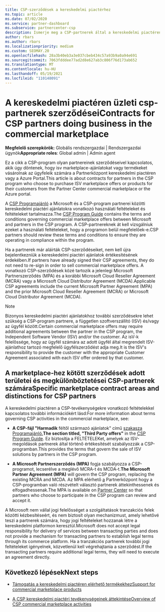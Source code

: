 ```yaml
---
title: CSP-szerződések a kereskedelmi piactérhez
ms.topic: article
ms.date: 07/02/2020
ms.service: partner-dashboard
ms.subservice: partnercenter-csp
description: Ismerje meg a CSP-partnerek által a kereskedelmi piactéren vásárolt, harmadik féltől származó ISV-termékekre való előfizetések feltételeit és szerződését.
author: rbars
ms.author: rbars
ms.localizationpriority: medium
ms.custom: SEOMAY.20
ms.openlocfilehash: 28a3b40eb3a3e037cbeb434c57a93b9a0a94e691
ms.sourcegitcommit: 7063fdddee77ad2d8e627ab3c806f76d173ab652
ms.translationtype: MT
ms.contentlocale: hu-HU
ms.lasthandoff: 05/19/2021
ms.locfileid: "110148091"
---
```

# <a name="contracts-for-csp-partners-doing-business-in-the-commercial-marketplace"></a><span data-ttu-id="858a5-103">A kereskedelmi piactéren üzleti csp-partnerek szerződései</span><span class="sxs-lookup"><span data-stu-id="858a5-103">Contracts for CSP partners doing business in the commercial marketplace</span></span>


<span data-ttu-id="858a5-104">**Megfelelő szerepkörök:** Globális rendszergazdai | Rendszergazdai ügynök</span><span class="sxs-lookup"><span data-stu-id="858a5-104">**Appropriate roles**: Global admin | Admin agent</span></span>

<span data-ttu-id="858a5-105">Ez a cikk a CSP-program olyan partnereinek szerződéseivel kapcsolatos, akik úgy döntenek, hogy isv marketplace-ajánlatokat vagy termékeket vásárolnak az ügyfeleik számára a Partnerközpont kereskedelmi piactéren vagy a Azure Portal.</span><span class="sxs-lookup"><span data-stu-id="858a5-105">This article is about contracts for partners in the CSP program who choose to purchase ISV marketplace offers or products for their customers from the Partner Center commercial marketplace or the Azure portal.</span></span>

<span data-ttu-id="858a5-106">A [CSP Programajánló](https://go.microsoft.com/fwlink/p/?LinkId=617100) a Microsoft és a CSP-program partnerei közötti kereskedelmi piactéri ajánlatokra vonatkozó használati feltételeket és feltételeket tartalmazza.</span><span class="sxs-lookup"><span data-stu-id="858a5-106">The [CSP Program Guide](https://go.microsoft.com/fwlink/p/?LinkId=617100) contains the terms and conditions governing commercial marketplace offers between Microsoft and partners in the CSP program.</span></span> <span data-ttu-id="858a5-107">A CSP-partnereknek át kell vizsgálniuk ezeket a használati feltételeket, hogy a programon belül megfelelőek-e.</span><span class="sxs-lookup"><span data-stu-id="858a5-107">CSP partners should review these terms and conditions to ensure they are operating in compliance within the program.</span></span>  

<span data-ttu-id="858a5-108">Ha a partnerek már aláírták CSP-szerződéseiket, nem kell újra bejelentkezniük a kereskedelmi piactéri ajánlatok értékesítésének érdekében.</span><span class="sxs-lookup"><span data-stu-id="858a5-108">If partners have already signed their CSP agreements, they do not need to re-sign in order to sell commercial marketplace offers.</span></span> <span data-ttu-id="858a5-109">A vonatkozó CSP-szerződések közé tartozik a jelenlegi Microsoft Partnerszerződés (MPA) és a korábbi Microsoft Cloud Reseller Agreement (MCRA) vagy a Microsoft Cloud Distributor Agreement (MCDA).</span><span class="sxs-lookup"><span data-stu-id="858a5-109">Applicable CSP agreements include the current Microsoft Partner Agreement (MPA) and the prior Microsoft Cloud Reseller Agreement (MCRA) or Microsoft Cloud Distributor Agreement (MCDA).</span></span>

>[!NOTE]
> <span data-ttu-id="858a5-110">Bizonyos kereskedelmi piactéri ajánlatokhoz további szerződésekre lehet szükség a CSP-program partnere, a független szoftverszállító (ISV) és/vagy az ügyfél között.</span><span class="sxs-lookup"><span data-stu-id="858a5-110">Certain commercial marketplace offers may require additional agreements between the partner in the CSP program, the Independent Software Vendor (ISV) and/or the customer.</span></span> <span data-ttu-id="858a5-111">Az isV-k felelőssége, hogy az ügyfél számára az adott ügyfél által megrendelt ISV-ajánlathoz tartozó megfelelő ügyfélszerződést adja meg.</span><span class="sxs-lookup"><span data-stu-id="858a5-111">It is the ISV's responsibility to provide the customer with the appropriate Customer Agreement associated with each ISV offer ordered by that customer.</span></span>

## <a name="specific-marketplace-contract-areas-and-distinctions-for-csp-partners"></a><span data-ttu-id="858a5-112">A marketplace-hez kötött szerződések adott területei és megkülönböztetései CSP-partnerek számára</span><span class="sxs-lookup"><span data-stu-id="858a5-112">Specific marketplace contract areas and distinctions for CSP partners</span></span>

<span data-ttu-id="858a5-113">A kereskedelmi piactéren a CSP-tevékenységekre vonatkozó feltételekkel kapcsolatos további információkért lásd:</span><span class="sxs-lookup"><span data-stu-id="858a5-113">For more information about terms governing CSP activities in the commercial marketplace, see:</span></span>

- <span data-ttu-id="858a5-114">**A CSP-fájl "Harmadik** féltől származó ajánlatok" című [szakasza Programajánló.](https://go.microsoft.com/fwlink/p/?LinkId=617100)</span><span class="sxs-lookup"><span data-stu-id="858a5-114">**The section titled, "Third Party offers"** in the [CSP Program Guide](https://go.microsoft.com/fwlink/p/?LinkId=617100).</span></span> <span data-ttu-id="858a5-115">Ez biztosítja a FELTÉTELEKet, amelyek az ISV-megoldások partnerek által történő értékesítését szabályozzák a CSP-programban.</span><span class="sxs-lookup"><span data-stu-id="858a5-115">This provides the terms that govern the sale of ISV solutions by partners in the CSP program.</span></span>

- <span data-ttu-id="858a5-116">**A Microsoft Partnerszerződés (MPA)** fogja szabályozza a CSP-programot, lecserélve a meglévő MCRA-t és MCDA-t.</span><span class="sxs-lookup"><span data-stu-id="858a5-116">**The Microsoft Partner Agreement (MPA)** will govern the CSP program, replacing the existing MCRA and MCDA.</span></span> <span data-ttu-id="858a5-117">Az MPA elérhető [a](https://partner.microsoft.com/pcv/dashboard/overview) Partnerközpont hogy a CSP-programban való részvételt választó partnerek áttekinthessenek és elfogadhessenak.</span><span class="sxs-lookup"><span data-stu-id="858a5-117">The MPA is available on [Partner Center](https://partner.microsoft.com/pcv/dashboard/overview) so that partners who choose to participate in the CSP program can review and accept it.</span></span>
  
<span data-ttu-id="858a5-118">A Microsoft nem vállal jogi felelősséget a szolgáltatások tranzakciós felek közötti kézbesítéseért, és nem biztosít olyan mechanizmust, amely lehetővé teszi a partnerek számára, hogy jogi feltételeket hozzanak létre a kereskedelmi platformon keresztül.</span><span class="sxs-lookup"><span data-stu-id="858a5-118">Microsoft does not accept legal responsibility for delivery of services between transacting parties and does not provide a mechanism for transacting partners to establish legal terms through its commerce platform.</span></span> <span data-ttu-id="858a5-119">Ha a tranzakciós partnerek további jogi feltételeket igényelnek, közvetlenül kell végrehajtania a szerződést.</span><span class="sxs-lookup"><span data-stu-id="858a5-119">If the transacting partners require additional legal terms, they will need to execute an agreement directly.</span></span>

## <a name="next-steps"></a><span data-ttu-id="858a5-120">Következő lépések</span><span class="sxs-lookup"><span data-stu-id="858a5-120">Next steps</span></span>

- [<span data-ttu-id="858a5-121">Támogatás a kereskedelmi piactéren elérhető termékekhez</span><span class="sxs-lookup"><span data-stu-id="858a5-121">Support for commercial marketplace products</span></span>](csp-commercial-marketplace-support.md)

- [<span data-ttu-id="858a5-122">A CSP kereskedelmi piactéri tevékenységeinek áttekintése</span><span class="sxs-lookup"><span data-stu-id="858a5-122">Overview of CSP commercial marketplace activities</span></span>](csp-commercial-marketplace-overview.md)
